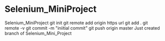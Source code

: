 # Selenium_MiniProject
Selenium_MiniProject 
git init
git remote add origin https url
git add .
git remote -v
git commit -m "iniitial commit"
git push origin master
Just created branch of Selenium_Mini_Project
